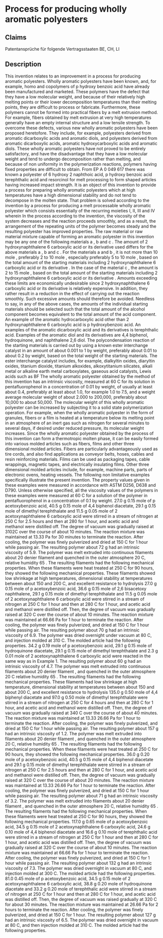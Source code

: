 # Process for producing wholly aromatic polyesters

## Claims
Patentansprüche für folgende Vertragsstaaten BE, CH, LI

## Description
This invention relates to an improvement in a process for producing aromatic polyesters. Wholly aromatic polyesters have been known, and, for example, homo and copolymers of p hydroxy benzoic acid have already been manufactured and marketed. These polymers have the defect that they have a low molecular weight, and because of their relatively high melting points or their lower decomposition temperatures than their melting points, they are difficult to process or fabricate. Furthermore, these polymers cannot be formed into practical fibers by a melt extrusion method. For example, fibers obtained by melt extrusion at very high temperatures generally have an empty internal structure and a low tensile strength. To overcome these defects, various new wholly aromatic polyesters have been proposed heretofore. They include, for example, polyesters derived from aromatic dicarboxylic acids and aromatic diols, and polyesters derived from aromatic dicarboxylic acids, aromatic hydroxycarboxylic acids and aromatic diols. These wholly aromatic polyesters have not proved to be entirely satisfactory, and have the disadvantage that they have a low molecular weight and tend to undergo decomposition rather than melting, and because of non uniformity in the polymerization reactions, polymers having fixed properties are difficult to obtain. From EP A 0 049 617 there was known a polyester of 6 hydroxy 2 naphthoic acid, p hydroxy benzoic acid terephthalic acid and resorcinol for melt processing to form shaped articles having increased impact strength. It is an object of this invention to provide a process for preparing wholly aromatic polyesters which at high temperatures have a high dimensional stability and do not tend to decompose in the molten state. That problem is solved according to the invention by a process for producing a melt processable wholly aromatic polyester which consists essentially of the recurring moieties I, II, III and IV wherein In the process according to the invention, the viscosity of the system decreases and the reaction proceeds smoothly, and as a result, the arrangement of the repeating units of the polymer becomes steady and the resulting polyester has improved properties. The raw material or raw material mixture capable of forming an aromatic polyester in this invention may be any one of the following materials a , b and c . The amount of 2 hydroxynaphthalene 6 carboxylic acid or its derivative used differs for the above materials a , b and c . For the materials a and b , it is not more than 10 mole , preferably 2 to 10 mole , especially preferably 5 to 10 mole , based on the total amount of the starting materials including 2 hydroxynaphthalene 6 carboxylic acid or its derivative . In the case of the material c , the amount is 2 to 15 mole , based on the total amount of the starting materials including 2 hydroxynaphthalene 6 carboxylic acid or its derivative . Amounts exceeding these limits are economically undesirable since 2 hydroxynaphthalene 6 carboxylic acid or its derivative is relatively expensive. In addition, they rather result in a reduction in the effect of carrying out the reaction smoothly. Such excessive amounts should therefore be avoided. Needless to say, in any of the above cases, the amounts of the individual starting materials should be selected such that the total amount of the alcohol component becomes equivalent to the total amount of the acid component. An example of the aromatic hydrocarboxylic acid other than 2 hydroxynaphthalene 6 carboxylic acid is p hydroxybenzoic acid. An examples of the aromatic dicarboxylic acid and its derivatives is terephthalic acid. Examples of the aromatic diol and its derivatives are 4,4 biphenol, hydroquinone, and naphthalene 2,6 diol. The polycondensation reaction of the starting materials is carried out by using a known ester interchange catalyst in an amount of about 0.001 to 1 by weight, preferably about 0.01 to about 0.2 by weight, based on the total weight of the starting materials. The ester interchange catalyst includes, for example, dialkyltin oxides, diaryltin oxides, titanium dioxide, titanium alkoxides, alkoxytitanium silicates, alkali metal or alkaline earth metal carboxylates, gaseous acid catalysts, Lewis acids such as BF The wholly aromatic polyester obtained by the method of this invention has an intrinsic viscosity, measured at 60 C for its solution in pentafluorophenol in a concentration of 0.01 by weight, of usually at least about 0.4, preferably at least about 1.0, for example 1.0 to 7.5, and a weight average molecular weight of about 2.000 to 200,000, preferably about 10,000 to about 50,000. The molecular weight of this wholly aromatic polyester can be increased by subjecting it to a solid state polymerization operation. For example, when the wholly aromatic polyester in the form of granules, fibers or a film is heated at a temperature below its melting point in an atmosphere of an inert gas such as nitrogen for several minutes to several days, if desired under reduced pressure, its molecular weight increases. Since the wholly aromatic polyester obtained by the process of this invention can form a thermotropic molten phase, it can be easily formed into various molded articles such as fibers, films and other three dimensional molded articles. Fibers are particularly advantageously used as tire cords, and also find applications as conveyor belts, hoses, cables and resin reinforcing materials. Films can be used as packaging tapes, cable wrappings, magnetic tapes, and electrically insulating films. Other three dimensional molded articles include, for example, machine parts, parts of electronic ovens, heating vessels. The following non limitative examples specifically illustrate the present invention. The property values given in these examples were measured in accordance with ASTM D256, D638 and D790. Unless otherwise specified, all the viscosity values of the polymers in these examples were measured at 60 C for a solution of the polymer in pentafluorophenol in a concentration of 0.1 by weight. 27.0 g 0.15 mole of p acetoxybenzoic acid, 40.5 g 0.15 mole of 4,4 biphenol diacetate, 29.1 g 0.15 mole of dimethyl terephthalate and 11.5 g 0.05 mole of 2 acetoxynaphthalene 6 carboxylic acid were stirred in a stream of nitrogen at 250 C for 2.5 hours and then at 280 for 1 hour, and acetic acid and methanol were distilled off. The degree of vacuum was gradually raised at 3102C over the course of about 10 minutes. The reaction mixture was maintained at 13.33 Pa for 30 minutes to terminate the reaction. After cooling, the polymer was finely pulverized and dried at 150 C for 1 hour while passing air. The resulting polymer about 72 g had an intrinsic viscosity of 5.9. The polymer was melt extruded into continuous filaments about 20 denier filament and quenched in the outer atmosphere 20 C, relative humidity 65 . The resulting filaments had the following mechanical properties. When these filaments were heat treated at 250 C for 90 hours, they showed the following mechanical properties. These filaments showed low shrinkage at high temperatures, dimensional stability at temperatures between about 150 and 200 C, and excellent resistance to hydrolysis 27.0 g 0.15 mole of p acetoxybenzoic acid, 36.6 g 0.15 mole of 2,6 bisacetoxy naphthalene, 29.1 g 0.15 mole of dimethyl terephthalate and 11.5 g 0.05 mole of 2 acetoxynaphthalene 6 carboxylic acid were stirred in a stream of nitrogen at 250 C for 1 hour and then at 280 C for 1 hour, and acetic acid and methanol were distilled off. Then, the degree of vacuum was gradually raised at 320 C over the course of about 10 minutes. The reaction mixture was maintained at 66.66 Pa for 1 hour to terminate the reaction. After cooling, the polymer was finely pulverized, and dried at 150 C for 1 hour while passing air. The resulting polymer about 70 g had an intrinsic viscosity of 6.9. The polymer was dried overnight under vacuum at 80 C, and injection molded at 310 C. The molded article had the following properties. 34.2 g 0.19 mole of p acetoxybenzoic acid, 29.1 g 0.15 mole of hydroquinone diacetate, 29.1 g 0.15 mole of dimethyl terephthalate and 2.3 g 0.01 mole of 2 acetoxynaphthalene 6 carboxylic acid were reacted in the same way as in Example 1. The resulting polymer about 60 g had an intrinsic viscosity of 4.7. The polymer was melt extruded into continuous filaments about 20 denier filament , and quenched in the outer atmosphere 20 C relative humidity 65 . The resulting filaments had the following mechanical properties. These filaments had low shrinkage at high temperature, dimensional stability at temperatures between about 150 and about 200 C, and excellent resistance to hydrolysis 135.0 g 0.50 mole of 4,4 biphenyl diacetate and 97.0 g 0.50 mole of dimethyl terephthalate were stirred in a stream of nitrogen at 250 C for 4 hours and then at 280 C for 1 hour, and acetic acid and methanol were distilled off. Then, the degree of vacuum was gradually raised at 340 C over the course of about 40 minutes. The reaction mixture was maintained at 13.33 26.66 Pa for 1 hour to terminate the reaction. After cooling, the polymer was finely pulverized, and dried at 150 C for 1 hour while passing air. The resulting polymer about 157 g had an intrinsic viscosity of 1.2. The polymer was melt extruded into filaments about 20 denier filament , and quenched in the outer atmosphere 20 C, relative humidity 65 . The resulting filaments had the following mechanical properties. When these filaments were heat treated at 250 C for 90 hours, they showed the following mechanical properties. 36.0 g 0.20 mole of p acetoxybenzoic acid, 40.5 g 0.15 mole of 4,4 biphenol diacetate and 29.1 g 0.15 mole of dimethyl terephthalate were stirred in a stream of nitrogen at 250 C for 2.5 hours and then at 280 C for 1 hour, and acetic acid and methanol were distilled off. Then, the degree of vacuum was gradually raised at 320 C over the course of about 20 minutes. The reaction mixture was maintained at 13.33 26.66 Pa for 1 hour to terminate the reaction. After cooling, the polymer was finely pulverized, and dried at 150 C for 1 hour while passing air. The resulting polymer about 71 g had an intrinsic viscosity of 3.2. The polymer was melt extruded into filaments about 20 denier filament , and quenched in the outer atmosphere 20 C, relative humidity 65 . The resulting filaments had the following mechanical properties. When these filaments were heat treated at 250 C for 90 hours, they showed the following mechanical properties. 117.0 g 0.65 mole of p acetoxybenzoic acid, 34.5 g 0.15 mole of 2 acetoxynaphthalene 6 carboxylic acid, 24.6 g 0.10 mole of 4,4 biphenol diacetate and 16.6 g 0.10 mole of terephthalic acid were stirred in a stream of nitrogen at 250 C for 1 hour and then at 280 C for 1 hour, and acetic acid was distilled off. Then, the degree of vacuum was gradually raised at 320 C over the course of about 10 minutes. The reaction mixture was maintained at 66.66 Pa for 1 hour to terminate the reaction. After cooling, the polymer was finely pulverized, and dried at 150 C for 1 hour while passing air. The resulting polymer about 132 g had an intrinsic viscosity of 7.3. The polymer was dried overnight in vacuum at 80 C, and injection molded at 300 C. The molded article had the following properties. 81.0 0.45 mole of p acetoxybenzoic acid, 34.5 g 0.15 mole of 2 acetoxynaphthalene 6 carboxylic acid, 38.8 g 0.20 mole of hydroquinone diacetate and 33.2 g 0.20 mole of terephthalic acid were stirred in a stream of nitrogen at 250 C for 1 hour and then at 280 C for 1 hour, and acetic acid was distilled off. Then, the degree of vacuum was raised gradually at 320 C for about 30 minutes. The reaction mixture was maintained at 26.66 Pa for 2 hours to terminate the reaction. After cooling, the polymer was finely pulverized, and dried at 150 C for 1 hour. The resulting polymer about 127 g had an intrinsic viscosity of 6.5. The polymer was dried overnight in vacuum at 80 C, and then injection molded at 310 C. The molded article had the following properties.